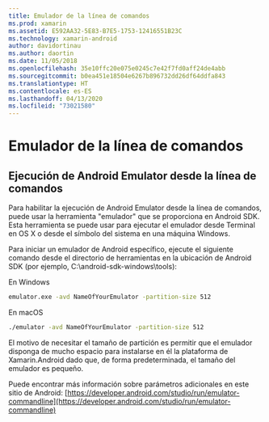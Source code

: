 ```yaml
---
title: Emulador de la línea de comandos
ms.prod: xamarin
ms.assetid: E592AA32-5E83-B7E5-1753-12416551B23C
ms.technology: xamarin-android
author: davidortinau
ms.author: daortin
ms.date: 11/05/2018
ms.openlocfilehash: 35e10ffc20e075e0245c7e42f7fd0aff24de4abb
ms.sourcegitcommit: b0ea451e18504e6267b896732dd26df64ddfa843
ms.translationtype: HT
ms.contentlocale: es-ES
ms.lasthandoff: 04/13/2020
ms.locfileid: "73021580"
---
```

# <a name="command-line-emulator"></a>Emulador de la línea de comandos

## <a name="running-the-android-emulator-from-the-command-line"></a>Ejecución de Android Emulator desde la línea de comandos

Para habilitar la ejecución de Android Emulator desde la línea de comandos, puede usar la herramienta "emulador" que se proporciona en Android SDK. Esta herramienta se puede usar para ejecutar el emulador desde Terminal en OS X o desde el símbolo del sistema en una máquina Windows.

Para iniciar un emulador de Android específico, ejecute el siguiente comando desde el directorio de herramientas en la ubicación de Android SDK (por ejemplo, C:\android-sdk-windows\tools):

En Windows

```cmd
emulator.exe -avd NameOfYourEmulator -partition-size 512
```

En macOS

```bash
./emulator -avd NameOfYourEmulator -partition-size 512
```

El motivo de necesitar el tamaño de partición es permitir que el emulador disponga de mucho espacio para instalarse en él la plataforma de Xamarin.Android dado que, de forma predeterminada, el tamaño del emulador es pequeño.

Puede encontrar más información sobre parámetros adicionales en este sitio de Android: [https://developer.android.com/studio/run/emulator-commandline](https://developer.android.com/studio/run/emulator-commandline)
